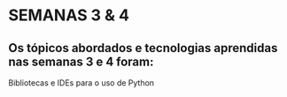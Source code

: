 # SEMANAS 3 & 4

## Os tópicos abordados e tecnologias aprendidas nas semanas 3 e 4 foram:

Bibliotecas e IDEs para o uso de Python